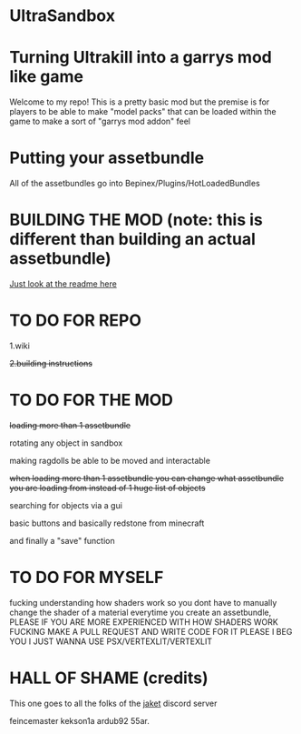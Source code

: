 # UltraSandbox

# Turning Ultrakill into a garrys mod like game


Welcome to my repo! This is a pretty basic mod but the premise is for players to be able to make "model packs" that can be loaded within the game to make a sort of "garrys mod addon" feel 



# Putting your assetbundle

All of the assetbundles go into Bepinex/Plugins/HotLoadedBundles 



# BUILDING THE MOD (note: this is different than building an actual assetbundle)

[Just look at the readme here](https://github.com/Minepool9/UltraSandbox/blob/main/UltraSandbox/README.md)



# TO DO FOR REPO

1.wiki

~~2.building instructions~~



# TO DO FOR THE MOD

~~loading more than 1 assetbundle~~

rotating any object in sandbox

making ragdolls be able to be moved and interactable 

~~when loading more than 1 assetbundle you can change what assetbundle you are loading from instead of 1 huge list of objects~~ 

searching for objects via a gui

basic buttons and basically redstone from minecraft

and finally a "save" function



# TO DO FOR MYSELF

fucking understanding how shaders work so you dont have to manually change the shader of a material everytime you create an assetbundle, PLEASE IF YOU ARE MORE EXPERIENCED WITH HOW SHADERS WORK FUCKING MAKE A PULL REQUEST AND WRITE CODE FOR IT PLEASE I BEG YOU I JUST WANNA USE PSX/VERTEXLIT/VERTEXLIT


# HALL OF SHAME (credits) 

This one goes to all the folks of the [jaket](https://discord.gg/USpt3hCBgn) discord server 

feincemaster
kekson1a
ardub92
55ar.
